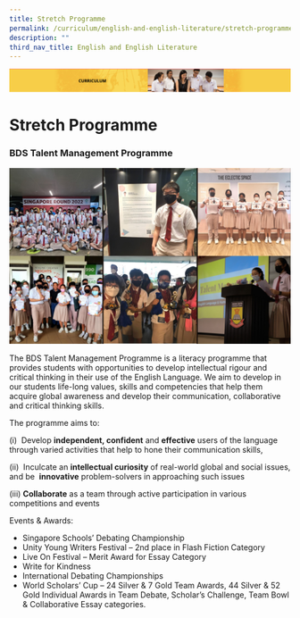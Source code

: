 ```yaml
---
title: Stretch Programme
permalink: /curriculum/english-and-english-literature/stretch-programme/
description: ""
third_nav_title: English and English Literature
---
```

![](/images/Curriculum.png)

Stretch Programme
=================


### BDS Talent Management Programme


![](/images/Eng1.jpg)


The BDS Talent Management Programme is a literacy programme that provides students with opportunities to develop intellectual rigour and critical thinking in their use of the English Language. We aim to develop in our students life-long values, skills and competencies that help them acquire global awareness and develop their communication, collaborative and critical thinking skills.  

The programme aims to: 

(i)  Develop **independent, confident** and **effective** users of the language through varied activities that help to hone their communication skills,

(ii)  Inculcate an **intellectual curiosity** of real-world global and social issues, and be  **innovative** problem-solvers in approaching such issues

(iii) **Collaborate** as a team through active participation in various competitions and events

Events & Awards:

*   Singapore Schools’ Debating Championship
*   Unity Young Writers Festival – 2nd place in Flash Fiction Category
*   Live On Festival – Merit Award for Essay Category
*   Write for Kindness
*   International Debating Championships
*   World Scholars’ Cup – 24 Silver & 7 Gold Team Awards, 44 Silver & 52 Gold Individual Awards in Team Debate, Scholar’s Challenge, Team Bowl & Collaborative Essay categories.